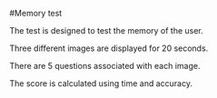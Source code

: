 #Memory test

The test is designed to test the memory of the user.

Three different images are displayed for 20 seconds.

There are 5 questions associated with each image.

The score is calculated using time and accuracy.

